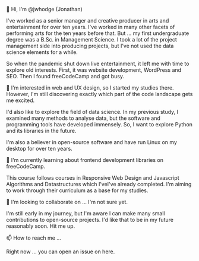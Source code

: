 👋 Hi, I'm @jwhodge (Jonathan) 

I've worked as a senior manager and creative producer in arts and entertainment for over ten years. I've worked in many other facets of performing arts for the ten years before that. But ... my first undergraduate degree was a B.Sc. in Management Science. I took a lot of the project management side into producing projects, but I've not used the data science elements for a while. 

So when the pandemic shut down live entertainment, it left me with time to explore old interests. First, it was website development, WordPress and SEO. Then I found freeCodeCamp and got busy. 

👀 I'm interested in web and UX design, so I started my studies there. However, I'm still discovering exactly which part of the code landscape gets me excited. 

I'd also like to explore the field of data science. In my previous study, I examined many methods to analyse data, but the software and programming tools have developed immensely. So, I want to explore Python and its libraries in the future.  

I'm also a believer in open-source software and have run Linux on my desktop for over ten years.

🌱 I'm currently learning about frontend development libraries on freeCodeCamp. 

This course follows courses in Responsive Web Design and Javascript Algorithms and Datastructures which I'veI've already completed. I'm aiming to work through their curriculum as a base for my studies. 

💞️ I'm looking to collaborate on ... I'm not sure yet.

I'm still early in my journey, but I'm aware I can make many small contributions to open-source projects. I'd like that to be in my future reasonably soon. Hit me up.

📫 How to reach me ...

Right now ... you can open an issue on here. 

<!---
jwhodge/jwhodge is a ✨ special ✨ repository because its `README.md` (this file) appears on your GitHub profile.
You can click the Preview link to take a look at your changes.
--->
